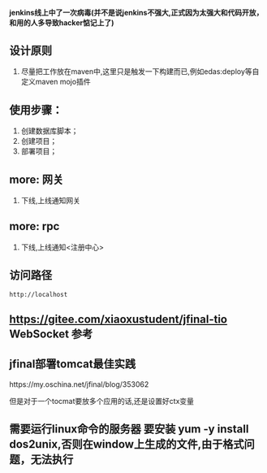 #### jenkins线上中了一次病毒(并不是说jenkins不强大,正式因为太强大和代码开放，和用的人多导致hacker惦记上了)

## 设计原则
1. 尽量把工作放在maven中,这里只是触发一下构建而已,例如edas:deploy等自定义maven mojo插件

## 使用步骤：
1. 创建数据库脚本；
2. 创建项目；
3. 部署项目；

## more: 网关
1. 下线,上线通知网关

## more: rpc
1. 下线,上线通知<注册中心>

## 访问路径
    http://localhost

## https://gitee.com/xiaoxustudent/jfinal-tio  WebSocket 参考

## jfinal部署tomcat最佳实践
<Context path="" docBase="/var/www/my_project" reloadable="false" />
https://my.oschina.net/jfinal/blog/353062

但是对于一个tocmat要放多个应用的话,还是设置好ctx变量

## 需要运行linux命令的服务器 要安装 yum -y install dos2unix,否则在window上生成的文件,由于格式问题，无法执行
